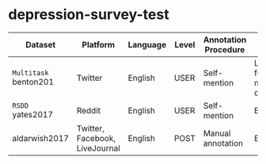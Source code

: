 # depression-survey-test



|Dataset| Platform                       | Language | Level | Annotation Procedure | Label                         | Dataset Size | Availability |
|---|---|---|---|---|---|---|---|
| `Multitask` benton201                                                                                                                                      | Twitter                        | English  | USER  | Self-mention         | Labels for multiple disorders | 9.5K users   | UNK          |
| `RSDD` yates2017                                                                                                                                          | Reddit                         | English  | USER  | Self-mention         | BIN                           | 116K users   | DUA          |
| aldarwish2017                                                                                                                                          | Twitter, Facebook, LiveJournal | English  | POST  | Manual annotation    | BIN| DSM-IV symptoms          | 6.7K posts   | API          |
